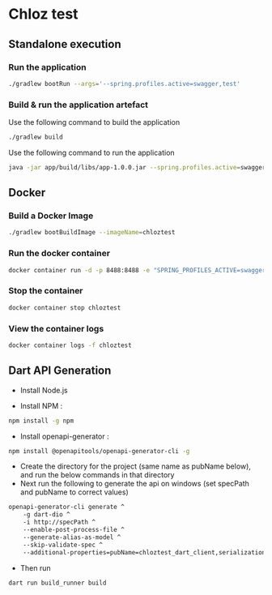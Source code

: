 # Chloz test
## Standalone execution
### Run the application
```bash
./gradlew bootRun --args='--spring.profiles.active=swagger,test'
```
### Build & run the application artefact
Use the following command to build the application
```bash
./gradlew build
```
Use the following command to run the application
```bash
java -jar app/build/libs/app-1.0.0.jar --spring.profiles.active=swagger,test
```
## Docker 
### Build a Docker Image
```bash
./gradlew bootBuildImage --imageName=chloztest
```
### Run the docker container
```bash
docker container run -d -p 8488:8488 -e "SPRING_PROFILES_ACTIVE=swagger,test" --name chloztest -t chloztest
```
### Stop the container
```bash
docker container stop chloztest
```
### View the container logs
```bash
docker container logs -f chloztest
```

## Dart API Generation
* Install Node.js

* Install NPM :
```bash
npm install -g npm
```
* Install openapi-generator :
```bash
npm install @openapitools/openapi-generator-cli -g
```
* Create the directory for the project (same name as pubName below), and run the below commands in that directory
* Next run the following to generate the api on windows (set specPath and pubName to correct values)
```bash
openapi-generator-cli generate ^
    -g dart-dio ^
    -i http://specPath ^
    --enable-post-process-file ^
    --generate-alias-as-model ^
    --skip-validate-spec ^
    --additional-properties=pubName=chloztest_dart_client,serializationLibrary=json_serializable
```
* Then run
```bash
dart run build_runner build
```